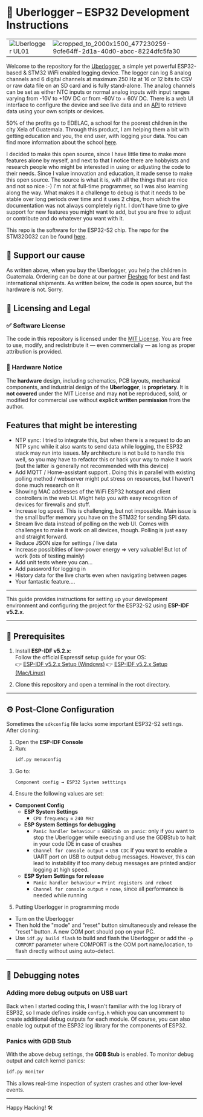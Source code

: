 # 🧠 Uberlogger – ESP32 Development Instructions

| | |
|---|---|
| ![Uberlogger UL01](https://github.com/user-attachments/assets/0152f741-67ca-4d7e-8d23-f9b1f567e315) | ![cropped_to_2000x1500_477230259-9cfe64ff-2d1a-40d0-abcc-8224dfc5fa30](https://github.com/user-attachments/assets/6eb20049-7d64-4672-af0b-c1cea997191f)|


Welcome to the repository for the [Uberlogger](https://www.uberlogger.com), a simple yet powerful ESP32-based & STM32 WiFi enabled logging device. The logger can log 8 analog channels and 6 digital channels at maximum 250 Hz at 16 or 12 bits to CSV or raw data file on an SD card and is fully stand-alone. The analog channels can be set as either NTC inputs or normal analog inputs with input ranges varying from -10V to +10V DC or from -60V to + 60V DC. There is a web UI interface to configure the device and see live data and an [API](https://docs.uberlogger.com/api) to retrieve data using your own scripts or devices.

50% of the profits go to EDELAC, a school for the poorest children in the city Xela of Guatemala. Through this product, I am helping them a bit with getting education and you, the end user, with logging your data. You can find more information about the school [here](https://edelac.org/).

I decided to make this open source, since I have little time to make more features alone by myself, and next to that I notice there are hobbyists and research people who might be interested in using or adjusting the code to their needs. Since I value innovation and education, it made sense to make this open source. The source is what it is, with all the things that are nice and not so nice :-) I'm not at full-time programmer, so I was also learning along the way. What makes it a challenge to debug is that it needs to be stable over long periods over time and it uses 2 chips, from which the documentation was not always completely right. I don't have time to give support for new features you might want to add, but you are free to adjust or contribute and do whatever you want with it.

This repo is the software for the ESP32-S2 chip. The repo for the STM32G032 can be found [here](https://github.com/paulusTecnion/uberlogger-stm32).

## 💖 Support our cause

As written above, when you buy the Uberlogger, you help the children in Guatemala. Ordering can be done at our partner [Eleshop](https://eleshop.eu/uberloggerul01.html) for best and fast international shipments. As written below, the code is open source, but the hardware is not. Sorry.

## 📄 Licensing and Legal

### ✅ Software License

The code in this repository is licensed under the [MIT License](LICENSE). You are free to use, modify, and redistribute it — even commercially — as long as proper attribution is provided.

### 🚫 Hardware Notice

The **hardware** design, including schematics, PCB layouts, mechanical components, and industrial design of the **Uberlogger**, is **proprietary**. It is **not covered** under the MIT License and may **not** be reproduced, sold, or modified for commercial use without **explicit written permission** from the author.

## Features that might be interesting

- NTP sync: I tried to integrate this, but when there is a request to do an NTP sync while it also wants to send data while logging, the ESP32 stack may run into issues. My architecture is not build to handle this well, so you may have to refactor this or hack your way to make it work (but the latter is generally not recommended with this device)
- Add MQTT / Home-assistant support . Doing this in parallel with existing polling method / webserver might put stress on resources, but I haven't done much research on it
- Showing MAC addresses of the WiFi ESP32 hotspot and client controllers in the web UI. Might help you with easy recognition of devices for firewalls and stuff.
- Increase log speed. This is challenging, but not impossible. Main issue is the small buffer memory you have on the STM32 for sending SPI data.
- Stream live data instead of polling on the web UI. Comes with challenges to make it work on all devices, though. Polling is just easy and straight forward.
- Reduce JSON size for settings / live data
- Increase possiblities of low-power energy => very valuable! But lot of work (lots of testing mainly)
- Add unit tests where you can...
- Add password for logging in
- History data for the live charts even when navigating between pages
- Your fantastic feature....

---

This guide provides instructions for setting up your development environment and configuring the project for the ESP32-S2 using **ESP-IDF v5.2.x**.

---

## 🚀 Prerequisites

1. Install **ESP-IDF v5.2.x**:  
   Follow the official Espressif setup guide for your OS:  
   👉 [ESP-IDF v5.2.x Setup (Windows)](https://docs.espressif.com/projects/esp-idf/en/release-v5.2/esp32/get-started/windows-setup.html)
   👉 [ESP-IDF v5.2.x Setup (Mac/Linux)](https://docs.espressif.com/projects/esp-idf/en/release-v5.2/esp32/get-started/linux-macos-setup.html)

2. Clone this repository and open a terminal in the root directory.

---

## ⚙️ Post-Clone Configuration

Sometimes the `sdkconfig` file lacks some important ESP32-S2 settings. After cloning:

1. Open the **ESP-IDF Console**
2. Run:
   ```bash
   idf.py menuconfig
   ```
3. Go to:
   ```
   Component config → ESP32 System setttings
   ```
4. Ensure the following values are set:

- **Component Config**
  - **ESP System Settings**
    - `CPU frequency` = `240 MHz`
  - **ESP System Settings for debugging**
    - `Panic handler behaviour` = `GDBStub on panic`: only if you want to stop the Uberlogger while executing and use the GDBStub to halt in your code IDE in case of crashes
    - `Channel for console output` = `USB CDC` if you want to enable a UART port on USB to output debug messages. However, this can lead to instability if too many debug messages are printed and/or logging at high speed.
  - **ESP Sytem Settings for release**
    - `Panic handler behaviour` = `Print registers and reboot`
    - `Channel for console output` = `none`, since all performance is needed while running

5. Putting Uberlogger in programming mode

- Turn on the Uberlogger
- Then hold the "mode" and "reset" button simultaneously and release the "reset" button. A new COM port should pop on your PC.
- Use `idf.py build flash` to build and flash the Uberlogger or add the `-p COMPORT` parameter where COMPORT is the COM port name/location, to flash directly without using auto-detect.

---

## 🐞 Debugging notes

### Adding more debug outputs on USB uart

Back when I started coding this, I wasn't familiar with the log library of ESP32, so I made defines inside `config.h` which you can uncomment to create additional debug outputs for each module. Of course, you can also enable log output of the ESP32 log library for the components of ESP32.

### Panics with GDB Stub

With the above debug settings, the **GDB Stub** is enabled. To monitor debug output and catch kernel panics:

```bash
idf.py monitor
```

This allows real-time inspection of system crashes and other low-level events.

---

Happy Hacking! 🛠️
